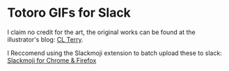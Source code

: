 Totoro GIFs for Slack
====================

I claim no credit for the art, the original works can be found at the illustrator's blog: [CL Terry](http://clterryart.tumblr.com/tagged/totoro).

I Reccomend using the Slackmoji extension to batch upload these to slack: [Slackmoji for Chrome & Firefox](https://slackmoji.com)
